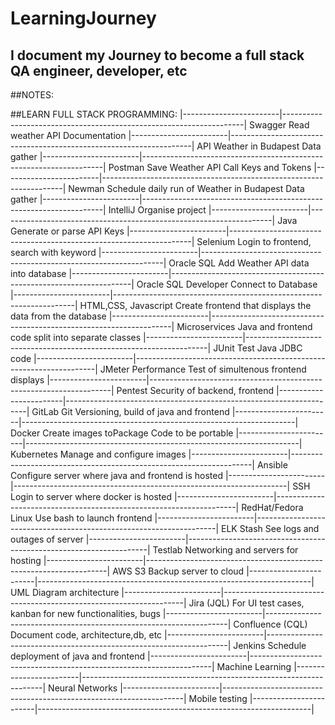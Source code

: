 # LearningJourney
## I document my Journey to become a full stack QA engineer, developer, etc


##NOTES:







##LEARN FULL STACK PROGRAMMING:
|------------------------|--------------------------------------------------------------------|
Swagger                  Read weather API Documentation
|------------------------|--------------------------------------------------------------------|
API                      Weather in Budapest Data gather
|------------------------|--------------------------------------------------------------------|
Postman                  Save Weather API Call Keys and Tokens
|------------------------|--------------------------------------------------------------------|
Newman                   Schedule daily run of Weather in Budapest Data gather
|------------------------|--------------------------------------------------------------------|
IntelliJ                 Organise project
|------------------------|--------------------------------------------------------------------|
Java                     Generate or parse API Keys
|------------------------|--------------------------------------------------------------------|
Selenium                 Login to frontend, search with keyword
|------------------------|--------------------------------------------------------------------|
Oracle SQL               Add Weather API data into database
|------------------------|--------------------------------------------------------------------|
Oracle SQL Developer     Connect to Database
|------------------------|--------------------------------------------------------------------|
HTML,CSS, Javascript    Create frontend that displays the data from the database
|------------------------|--------------------------------------------------------------------|
Microservices           Java and frontend code split into separate classes
|------------------------|--------------------------------------------------------------------|
JUnit                   Test Java JDBC code
|------------------------|--------------------------------------------------------------------|
JMeter                   Performance Test of simultenous frontend displays
|------------------------|--------------------------------------------------------------------|
Pentest                  Security of backend, frontend
|------------------------|--------------------------------------------------------------------|
GitLab                   Git Versioning, build of java and frontend
|------------------------|--------------------------------------------------------------------|
Docker                   Create images toPackage Code to be portable
|------------------------|--------------------------------------------------------------------|
Kubernetes               Manage and configure images
|------------------------|--------------------------------------------------------------------|
Ansible                  Configure server where java and frontend is hosted
|------------------------|--------------------------------------------------------------------|
SSH                      Login to server where docker is hosted
|------------------------|--------------------------------------------------------------------|
RedHat/Fedora Linux      Use bash to launch frontend
|------------------------|--------------------------------------------------------------------|
ELK Stash                See logs and outages of server
|------------------------|--------------------------------------------------------------------|
Testlab                  Networking and servers for hosting
|------------------------|--------------------------------------------------------------------|
AWS S3                   Backup server to cloud
|------------------------|--------------------------------------------------------------------|
UML                      Diagram architecture
|------------------------|--------------------------------------------------------------------|
Jira                     (JQL) For UI test cases, kanban for new functionalities, bugs
|------------------------|--------------------------------------------------------------------|
Confluence               (CQL) Document code, architecture,db, etc
|------------------------|--------------------------------------------------------------------|
Jenkins                   Schedule deployment of java and frontend
|------------------------|--------------------------------------------------------------------|
Machine Learning
|------------------------|--------------------------------------------------------------------|
Neural Networks
|------------------------|--------------------------------------------------------------------|
Mobile testing
|------------------------|--------------------------------------------------------------------|
